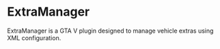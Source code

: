 # ExtraManager

ExtraManager is a GTA V plugin designed to manage vehicle extras using XML configuration. 
